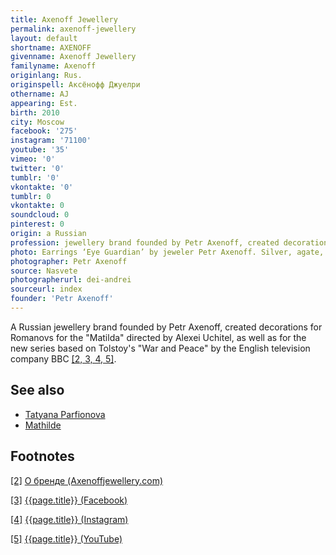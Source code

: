 ```yaml
---
title: Axenoff Jewellery
permalink: axenoff-jewellery
layout: default
shortname: AXENOFF
givenname: Axenoff Jewellery
familyname: Axenoff
originlang: Rus.
originspell: Аксёнофф Джуелри
othername: AJ
appearing: Est.
birth: 2010
city: Moscow
facebook: '275'
instagram: '71100'
youtube: '35'
vimeo: '0'
twitter: '0'
tumblr: '0'
vkontakte: '0'
tumblr: 0
vkontakte: 0
soundcloud: 0
pinterest: 0
origin: a Russian
profession: jewellery brand founded by Petr Axenoff, created decorations for Romanovs for the "Matilda" directed by Alexei Uchitel
photo: Earrings ‘Eye Guardian’ by jeweler Petr Axenoff. Silver, agate, topazes
photographer: Petr Axenoff
source: Nasvete
photographerurl: dei-andrei
sourceurl: index
founder: 'Petr Axenoff'
---
```


A Russian jewellery brand founded by Petr Axenoff, created decorations for Romanovs for the "Matilda" directed by Alexei Uchitel, as well as for the new series based on Tolstoy's "War and Peace" by the English television company BBC <span id="a2">[\[2, 3, 4, 5\]](#f2)</span>.

## See also

+ [Tatyana Parfionova](parfionova-tatyana)
+ [Mathilde](mathilde)

## Footnotes

[[2]](#a2) <span id="f2"></span> [О бренде (Axenoffjewellery.com)](http://axenoffjewellery.com/)

[[3]](#a3) <span id="f3"></span> [{{page.title}} (Facebook)](https://www.facebook.com/AxenoffJewelleryOfficial/)

[[4]](#a4) <span id="f4"></span> [{{page.title}} (Instagram)](https://www.instagram.com/axenoffjewellery/)

[[5]](#a5) <span id="f5"></span> [{{page.title}} (YouTube)](https://www.youtube.com/channel/UCSRUARR0iYnAeFZycNypvyA/about)
